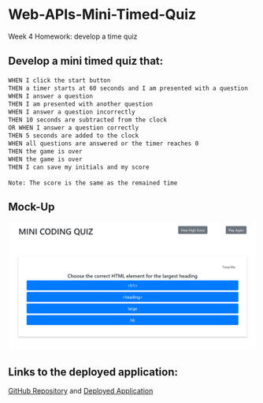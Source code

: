# Web-APIs-Mini-Timed-Quiz
Week 4 Homework: develop a time quiz

## Develop a mini timed quiz that:
```
WHEN I click the start button
THEN a timer starts at 60 seconds and I am presented with a question
WHEN I answer a question
THEN I am presented with another question
WHEN I answer a question incorrectly
THEN 10 seconds are subtracted from the clock
OR WHEN I answer a question correctly
THEN 5 seconds are added to the clock
WHEN all questions are answered or the timer reaches 0
THEN the game is over
WHEN the game is over
THEN I can save my initials and my score

Note: The score is the same as the remained time
```


## Mock-Up
![timed quiz demo](./asset/screenshot.jpg)

## Links to the deployed application:
[GitHub Repository](https://github.com/hanhle1989/Web-APIs-Mini-Timed-Quiz)
and [Deployed Application](https://hanhle1989.github.io/Web-APIs-Mini-Timed-Quiz/)